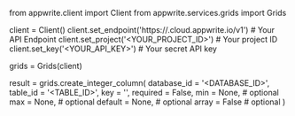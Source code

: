 from appwrite.client import Client
from appwrite.services.grids import Grids

client = Client()
client.set_endpoint('https://<REGION>.cloud.appwrite.io/v1') # Your API Endpoint
client.set_project('<YOUR_PROJECT_ID>') # Your project ID
client.set_key('<YOUR_API_KEY>') # Your secret API key

grids = Grids(client)

result = grids.create_integer_column(
    database_id = '<DATABASE_ID>',
    table_id = '<TABLE_ID>',
    key = '',
    required = False,
    min = None, # optional
    max = None, # optional
    default = None, # optional
    array = False # optional
)
